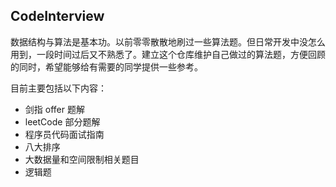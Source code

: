 ## CodeInterview
数据结构与算法是基本功。以前零零散散地刷过一些算法题。但日常开发中没怎么用到，一段时间过后又不熟悉了。建立这个仓库维护自己做过的算法题，方便回顾的同时，希望能够给有需要的同学提供一些参考。



目前主要包括以下内容：

- 剑指 offer 题解
- leetCode 部分题解
- 程序员代码面试指南
- 八大排序
- 大数据量和空间限制相关题目
- 逻辑题

